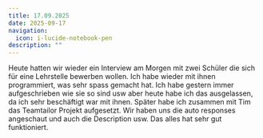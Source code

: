 ```yaml
---
title: 17.09.2025
date: 2025-09-17
navigation:
  icon: i-lucide-notebook-pen
description: ""
---
```


Heute hatten wir wieder ein Interview am Morgen mit zwei Schüler die sich für eine Lehrstelle bewerben wollen. Ich habe wieder mit ihnen programmiert, was sehr spass gemacht hat. Ich habe gestern immer aufgeschrieben wie sie so sind usw aber heute habe ich das ausgelassen, da ich sehr beschäftigt war mit ihnen. Später habe ich zusammen mit Tim das Teamtailor Projekt aufgesetzt. Wir haben uns die auto responses angeschaut und auch die Description usw. Das alles hat sehr gut funktioniert.
